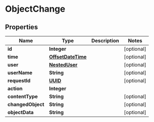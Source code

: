 # ObjectChange

## Properties
Name | Type | Description | Notes
------------ | ------------- | ------------- | -------------
**id** | **Integer** |  |  [optional]
**time** | [**OffsetDateTime**](OffsetDateTime.md) |  |  [optional]
**user** | [**NestedUser**](NestedUser.md) |  |  [optional]
**userName** | **String** |  |  [optional]
**requestId** | [**UUID**](UUID.md) |  |  [optional]
**action** | **Integer** |  | 
**contentType** | **String** |  |  [optional]
**changedObject** | **String** |  |  [optional]
**objectData** | **String** |  |  [optional]
